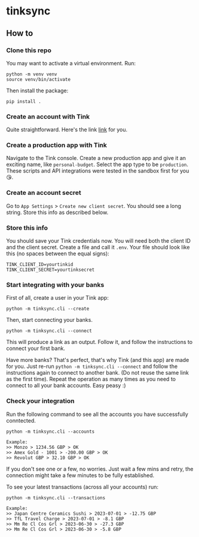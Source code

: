 # tinksync

## How to

### Clone this repo
You may want to activate a virtual environment. Run:
```
python -m venv venv
source venv/bin/activate
```
Then install the package:
```
pip install .
```

### Create an account with Tink
Quite straightforward. Here's the link [link](https://console.tink.com/signup) for you.

### Create a production app with Tink
Navigate to the Tink console. Create a new production app and give it an exciting name, like `personal-budget`. Select the app type to be `production`. These scripts and API integrations were tested in the sandbox first for you 😘.

### Create an account secret
Go to `App Settings` > `Create new client secret`. You should see a long string. Store this info as described below. 

### Store this info

You should save your Tink credentials now. You will need both the client ID and the client secret. Create a file and call it `.env`. Your file should look like this (no spaces between the equal signs):

```
TINK_CLIENT_ID=yourtinkid
TINK_CLIENT_SECRET=yourtinksecret
```

### Start integrating with your banks

First of all, create a user in your Tink app:

```
python -m tinksync.cli --create
```

Then, start connecting your banks.
```
python -m tinksync.cli --connect
```

This will produce a link as an output. Follow it, and follow the instructions to connect your first bank.

Have more banks? That's perfect, that's why Tink (and this app) are made for you. Just re-run `python -m tinksync.cli --connect` and follow the instructions again to connect to another bank. (Do not reuse the same link as the first time). Repeat the operation as many times as you need to connect to all your bank accounts. Easy peasy :)

### Check your integration

Run the following command to see all the accounts you have successfully conntected.

```
python -m tinksync.cli --accounts
```

```
Example:
>> Monzo > 1234.56 GBP > OK
>> Amex Gold - 1001 > -200.00 GBP > OK
>> Revolut GBP > 32.10 GBP > OK
```


If you don't see one or a few, no worries. Just wait a few mins and retry, the connection might take a few minutes to be fully established. 

To see your latest transactions (across all your accounts) run:
```
python -m tinksync.cli --transactions
```

```
Example:
>> Japan Centre Ceramics Sushi > 2023-07-01 > -12.75 GBP 
>> TfL Travel Charge > 2023-07-01 > -8.1 GBP 
>> Mm Re Cl Cos Grl > 2023-06-30 > -27.3 GBP 
>> Mm Re Cl Cos Grl > 2023-06-30 > -5.8 GBP
```